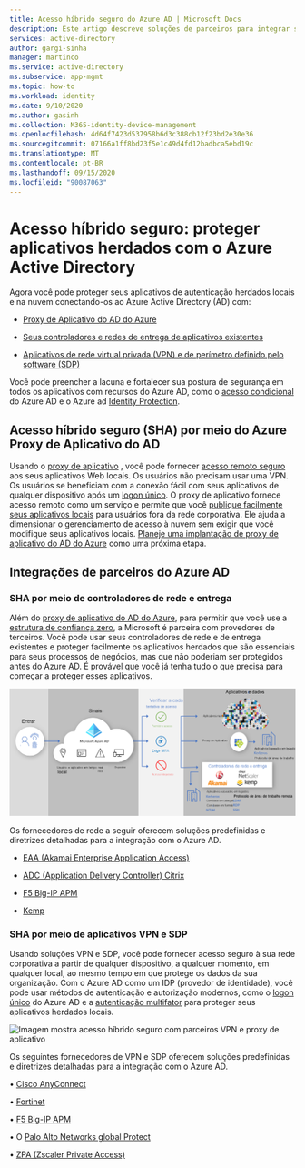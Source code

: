 ```yaml
---
title: Acesso híbrido seguro do Azure AD | Microsoft Docs
description: Este artigo descreve soluções de parceiros para integrar seus aplicativos herdados locais, na nuvem pública ou na nuvem privada ao Azure AD. Proteja seus aplicativos herdados, conectando controladores ou redes de entrega de aplicativos ao Azure AD.
services: active-directory
author: gargi-sinha
manager: martinco
ms.service: active-directory
ms.subservice: app-mgmt
ms.topic: how-to
ms.workload: identity
ms.date: 9/10/2020
ms.author: gasinh
ms.collection: M365-identity-device-management
ms.openlocfilehash: 4d64f7423d537958b6d3c388cb12f23bd2e30e36
ms.sourcegitcommit: 07166a1ff8bd23f5e1c49d4fd12badbca5ebd19c
ms.translationtype: MT
ms.contentlocale: pt-BR
ms.lasthandoff: 09/15/2020
ms.locfileid: "90087063"
---
```

# <a name="secure-hybrid-access-secure-legacy-apps-with-azure-active-directory"></a>Acesso híbrido seguro: proteger aplicativos herdados com o Azure Active Directory

Agora você pode proteger seus aplicativos de autenticação herdados locais e na nuvem conectando-os ao Azure Active Directory (AD) com:

- [Proxy de Aplicativo do AD do Azure](#secure-hybrid-access-sha-through-azure-ad-application-proxy)

- [Seus controladores e redes de entrega de aplicativos existentes](#sha-through-networking-and-delivery-controllers)

- [Aplicativos de rede virtual privada (VPN) e de perímetro definido pelo software (SDP)](#sha-through-vpn-and-sdp-applications)

Você pode preencher a lacuna e fortalecer sua postura de segurança em todos os aplicativos com recursos do Azure AD, como o [acesso condicional](https://docs.microsoft.com/azure/active-directory/conditional-access/overview) do Azure AD e o Azure ad [Identity Protection](https://docs.microsoft.com/azure/active-directory/identity-protection/overview-identity-protection).

## <a name="secure-hybrid-access-sha-through-azure-ad-application-proxy"></a>Acesso híbrido seguro (SHA) por meio do Azure Proxy de Aplicativo do AD
  
Usando o [proxy de aplicativo](https://aka.ms/whyappproxy) , você pode fornecer [acesso remoto seguro](https://docs.microsoft.com/azure/active-directory/manage-apps/application-proxy) aos seus aplicativos Web locais. Os usuários não precisam usar uma VPN. Os usuários se beneficiam com a conexão fácil com seus aplicativos de qualquer dispositivo após um [logon único](https://docs.microsoft.com/azure/active-directory/manage-apps/add-application-portal-setup-sso). O proxy de aplicativo fornece acesso remoto como um serviço e permite que você [publique facilmente seus aplicativos locais](https://docs.microsoft.com/azure/active-directory/manage-apps/application-proxy-add-on-premises-application) para usuários fora da rede corporativa. Ele ajuda a dimensionar o gerenciamento de acesso à nuvem sem exigir que você modifique seus aplicativos locais. [Planeje uma implantação de proxy de aplicativo do AD do Azure](https://docs.microsoft.com/azure/active-directory/manage-apps/application-proxy-deployment-plan) como uma próxima etapa.

## <a name="azure-ad-partner-integrations"></a>Integrações de parceiros do Azure AD

### <a name="sha-through-networking-and-delivery-controllers"></a>SHA por meio de controladores de rede e entrega

Além do [proxy de aplicativo do AD do Azure](https://aka.ms/whyappproxy), para permitir que você use a [estrutura de confiança zero](https://www.microsoft.com/security/blog/2020/04/02/announcing-microsoft-zero-trust-assessment-tool/), a Microsoft é parceira com provedores de terceiros. Você pode usar seus controladores de rede e de entrega existentes e proteger facilmente os aplicativos herdados que são essenciais para seus processos de negócios, mas que não poderiam ser protegidos antes do Azure AD. É provável que você já tenha tudo o que precisa para começar a proteger esses aplicativos.

![Imagem mostra acesso híbrido seguro com parceiros de rede e proxy de aplicativo](./media/secure-hybrid-access/secure-hybrid-access.png)

Os fornecedores de rede a seguir oferecem soluções predefinidas e diretrizes detalhadas para a integração com o Azure AD.

- [EAA (Akamai Enterprise Application Access)](https://docs.microsoft.com/azure/active-directory/saas-apps/akamai-tutorial)

- [ADC (Application Delivery Controller) Citrix](https://docs.microsoft.com/azure/active-directory/saas-apps/citrix-netscaler-tutorial)

- [F5 Big-IP APM](https://docs.microsoft.com/azure/active-directory/saas-apps/headerf5-tutorial)

- [Kemp](https://docs.microsoft.com/azure/active-directory/saas-apps/kemp-tutorial)

### <a name="sha-through-vpn-and-sdp-applications"></a>SHA por meio de aplicativos VPN e SDP

Usando soluções VPN e SDP, você pode fornecer acesso seguro à sua rede corporativa a partir de qualquer dispositivo, a qualquer momento, em qualquer local, ao mesmo tempo em que protege os dados da sua organização. Com o Azure AD como um IDP (provedor de identidade), você pode usar métodos de autenticação e autorização modernos, como o [logon único](https://docs.microsoft.com/azure/active-directory/manage-apps/what-is-single-sign-on) do Azure AD e a [autenticação multifator](https://docs.microsoft.com/azure/active-directory/authentication/concept-mfa-howitworks) para proteger seus aplicativos herdados locais.  

![Imagem mostra acesso híbrido seguro com parceiros VPN e proxy de aplicativo ](./media/secure-hybrid-access/app-proxy-vpn.png)

Os seguintes fornecedores de VPN e SDP oferecem soluções predefinidas e diretrizes detalhadas para a integração com o Azure AD.

• [Cisco AnyConnect](https://docs.microsoft.com/azure/active-directory/saas-apps/cisco-anyconnect)

• [Fortinet](https://docs.microsoft.com/azure/active-directory/saas-apps/fortigate-ssl-vpn-tutorial)

• [F5 Big-IP APM](https://aka.ms/f5-hybridaccessguide)

• O [Palo Alto Networks global Protect](https://docs.microsoft.com/azure/active-directory/saas-apps/paloaltoadmin-tutorial)

• [ZPA (Zscaler Private Access)](https://aka.ms/zscaler-hybridaccessguide)
